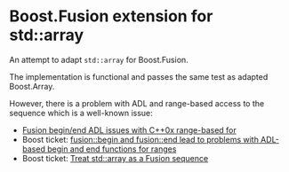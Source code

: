 Boost.Fusion extension for std::array
=====================================

An attempt to adapt ```std::array``` for Boost.Fusion.

The implementation is functional and passes the same test as  adapted Boost.Array.

However, there is a problem with ADL and range-based access to the sequence
which is a well-known issue:

* [Fusion begin/end ADL issues with C++0x range-based for](http://lists.boost.org/Archives/boost/2010/12/index.php)
* Boost ticket: [fusion::begin and fusion::end lead to problems with ADL-based begin and end functions for ranges](https://svn.boost.org/trac/boost/ticket/402)
* Boost ticket: [Treat std::array as a Fusion sequence](https://svn.boost.org/trac/boost/ticket/8241)
